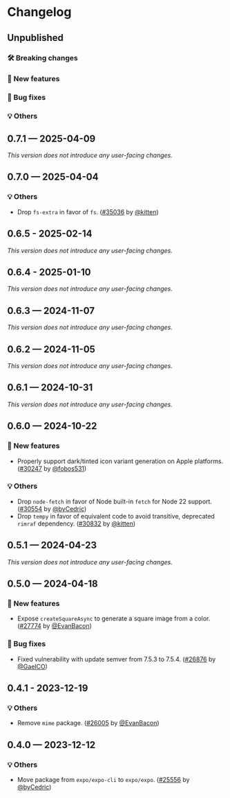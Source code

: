 # Changelog

## Unpublished

### 🛠 Breaking changes

### 🎉 New features

### 🐛 Bug fixes

### 💡 Others

## 0.7.1 — 2025-04-09

_This version does not introduce any user-facing changes._

## 0.7.0 — 2025-04-04

### 💡 Others

- Drop `fs-extra` in favor of `fs`. ([#35036](https://github.com/expo/expo/pull/35036) by [@kitten](https://github.com/kitten))

## 0.6.5 - 2025-02-14

_This version does not introduce any user-facing changes._

## 0.6.4 - 2025-01-10

_This version does not introduce any user-facing changes._

## 0.6.3 — 2024-11-07

_This version does not introduce any user-facing changes._

## 0.6.2 — 2024-11-05

_This version does not introduce any user-facing changes._

## 0.6.1 — 2024-10-31

_This version does not introduce any user-facing changes._

## 0.6.0 — 2024-10-22

### 🎉 New features

- Properly support dark/tinted icon variant generation on Apple platforms. ([#30247](https://github.com/expo/expo/pull/30247) by [@fobos531](https://github.com/fobos531))

### 💡 Others

- Drop `node-fetch` in favor of Node built-in `fetch` for Node 22 support. ([#30554](https://github.com/expo/expo/pull/30554) by [@byCedric](https://github.com/byCedric))
- Drop `tempy` in favor of equivalent code to avoid transitive, deprecated `rimraf` dependency. ([#30832](https://github.com/expo/expo/pull/30832) by [@kitten](https://github.com/kitten))

## 0.5.1 — 2024-04-23

_This version does not introduce any user-facing changes._

## 0.5.0 — 2024-04-18

### 🎉 New features

- Expose `createSquareAsync` to generate a square image from a color. ([#27774](https://github.com/expo/expo/pull/27774) by [@EvanBacon](https://github.com/EvanBacon))

### 🐛 Bug fixes

- Fixed vulnerability with update semver from 7.5.3 to 7.5.4. ([#26876](https://github.com/expo/expo/pull/26876) by [@GaelCO](https://github.com/GaelCO))

## 0.4.1 - 2023-12-19

### 💡 Others

- Remove `mime` package. ([#26005](https://github.com/expo/expo/pull/26005) by [@EvanBacon](https://github.com/EvanBacon))

## 0.4.0 — 2023-12-12

### 💡 Others

- Move package from `expo/expo-cli` to `expo/expo`. ([#25556](https://github.com/expo/expo/pull/25556) by [@byCedric](https://github.com/byCedric))
